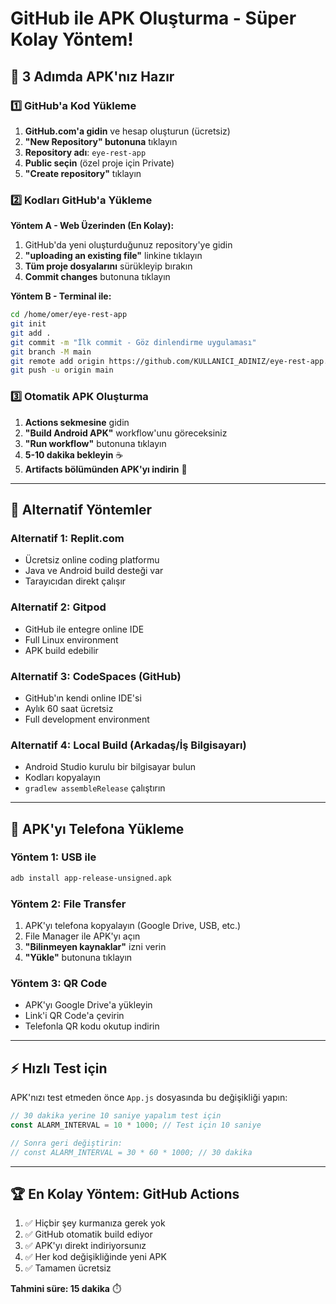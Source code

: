 # GitHub ile APK Oluşturma - Süper Kolay Yöntem!

## 📱 3 Adımda APK'nız Hazır

### 1️⃣ **GitHub'a Kod Yükleme**

1. **GitHub.com'a gidin** ve hesap oluşturun (ücretsiz)
2. **"New Repository" butonuna** tıklayın
3. **Repository adı**: `eye-rest-app` 
4. **Public seçin** (özel proje için Private)
5. **"Create repository"** tıklayın

### 2️⃣ **Kodları GitHub'a Yükleme**

**Yöntem A - Web Üzerinden (En Kolay):**
1. GitHub'da yeni oluşturduğunuz repository'ye gidin
2. **"uploading an existing file"** linkine tıklayın  
3. **Tüm proje dosyalarını** sürükleyip bırakın
4. **Commit changes** butonuna tıklayın

**Yöntem B - Terminal ile:**
```bash
cd /home/omer/eye-rest-app
git init
git add .
git commit -m "İlk commit - Göz dinlendirme uygulaması"
git branch -M main
git remote add origin https://github.com/KULLANICI_ADINIZ/eye-rest-app.git
git push -u origin main
```

### 3️⃣ **Otomatik APK Oluşturma**

1. **Actions sekmesine** gidin
2. **"Build Android APK"** workflow'unu göreceksiniz
3. **"Run workflow"** butonuna tıklayın
4. **5-10 dakika bekleyin** ☕
5. **Artifacts bölümünden APK'yı indirin** 📱

---

## 🎯 **Alternatif Yöntemler**

### **Alternatif 1: Replit.com**
- Ücretsiz online coding platformu
- Java ve Android build desteği var
- Tarayıcıdan direkt çalışır

### **Alternatif 2: Gitpod**
- GitHub ile entegre online IDE
- Full Linux environment
- APK build edebilir

### **Alternatif 3: CodeSpaces (GitHub)**
- GitHub'ın kendi online IDE'si
- Aylık 60 saat ücretsiz
- Full development environment

### **Alternatif 4: Local Build (Arkadaş/İş Bilgisayarı)**
- Android Studio kurulu bir bilgisayar bulun
- Kodları kopyalayın
- `gradlew assembleRelease` çalıştırın

---

## 📲 **APK'yı Telefona Yükleme**

### **Yöntem 1: USB ile**
```bash
adb install app-release-unsigned.apk
```

### **Yöntem 2: File Transfer**
1. APK'yı telefona kopyalayın (Google Drive, USB, etc.)
2. File Manager ile APK'yı açın
3. **"Bilinmeyen kaynaklar"** izni verin
4. **"Yükle"** butonuna tıklayın

### **Yöntem 3: QR Code**
- APK'yı Google Drive'a yükleyin
- Link'i QR Code'a çevirin
- Telefonla QR kodu okutup indirin

---

## ⚡ **Hızlı Test için**

APK'nızı test etmeden önce `App.js` dosyasında bu değişikliği yapın:

```javascript
// 30 dakika yerine 10 saniye yapalım test için
const ALARM_INTERVAL = 10 * 1000; // Test için 10 saniye

// Sonra geri değiştirin:
// const ALARM_INTERVAL = 30 * 60 * 1000; // 30 dakika
```

---

## 🏆 **En Kolay Yöntem: GitHub Actions**

1. ✅ Hiçbir şey kurmanıza gerek yok
2. ✅ GitHub otomatik build ediyor
3. ✅ APK'yı direkt indiriyorsunız  
4. ✅ Her kod değişikliğinde yeni APK
5. ✅ Tamamen ücretsiz

**Tahmini süre: 15 dakika** ⏱️